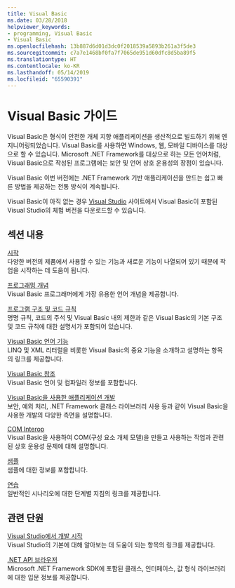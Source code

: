 ```yaml
---
title: Visual Basic
ms.date: 03/28/2018
helpviewer_keywords:
- programming, Visual Basic
- Visual Basic
ms.openlocfilehash: 13b887d6d01d3dc0f2018539a5893b261a3f5de3
ms.sourcegitcommit: c7a7e1468bf0fa7f7065de951d60dfc8d5ba89f5
ms.translationtype: HT
ms.contentlocale: ko-KR
ms.lasthandoff: 05/14/2019
ms.locfileid: "65590391"
---
```

# <a name="visual-basic-guide"></a>Visual Basic 가이드

Visual Basic은 형식이 안전한 개체 지향 애플리케이션을 생산적으로 빌드하기 위해 엔지니어링되었습니다. Visual Basic를 사용하면 Windows, 웹, 모바일 디바이스를 대상으로 할 수 있습니다. Microsoft .NET Framework를 대상으로 하는 모든 언어처럼, Visual Basic으로 작성된 프로그램에는 보안 및 언어 상호 운용성의 장점이 있습니다.  
  
Visual Basic 이번 버전에는 .NET Framework 기반 애플리케이션을 만드는 쉽고 빠른 방법을 제공하는 전통 방식이 계속됩니다.  

Visual Basic이 아직 없는 경우 [Visual Studio](https://aka.ms/vsdownload?utm_source=mscom&utm_campaign=msdocs) 사이트에서 Visual Basic이 포함된 Visual Studio의 체험 버전을 다운로드할 수 있습니다.

## <a name="in-this-section"></a>섹션 내용  

[시작](../visual-basic/getting-started/index.md)\
다양한 버전의 제품에서 사용할 수 있는 기능과 새로운 기능이 나열되어 있기 때문에 작업을 시작하는 데 도움이 됩니다.  
   
[프로그래밍 개념](../visual-basic/programming-guide/concepts/index.md)\
Visual Basic 프로그래머에게 가장 유용한 언어 개념을 제공합니다.

[프로그램 구조 및 코드 규칙](../visual-basic/programming-guide/program-structure/program-structure-and-code-conventions.md)\
명명 규칙, 코드의 주석 및 Visual Basic 내의 제한과 같은 Visual Basic의 기본 구조 및 코드 규칙에 대한 설명서가 포함되어 있습니다.  
  
[Visual Basic 언어 기능](../visual-basic/programming-guide/language-features/index.md)\
LINQ 및 XML 리터럴을 비롯한 Visual Basic의 중요 기능을 소개하고 설명하는 항목의 링크를 제공합니다.  
   
[Visual Basic 참조](../visual-basic/reference/index.md)\
Visual Basic 언어 및 컴파일러 정보를 포함합니다.  

[Visual Basic을 사용한 애플리케이션 개발](../visual-basic/developing-apps/index.md)\
보안, 예외 처리, .NET Framework 클래스 라이브러리 사용 등과 같이 Visual Basic을 사용한 개발의 다양한 측면을 설명합니다.

[COM Interop](../visual-basic/programming-guide/com-interop/index.md)\
Visual Basic을 사용하여 COM(구성 요소 개체 모델)을 만들고 사용하는 작업과 관련된 상호 운용성 문제에 대해 설명합니다.  
  
[샘플](../visual-basic/sample-applications.md)\
샘플에 대한 정보를 포함합니다.  
  
[연습](../visual-basic/walkthroughs.md)\
일반적인 시나리오에 대한 단계별 지침의 링크를 제공합니다.  
  
## <a name="related-sections"></a>관련 단원  

[Visual Studio에서 개발 시작](/visualstudio/ide/get-started-developing-with-visual-studio)\
Visual Studio의 기본에 대해 알아보는 데 도움이 되는 항목의 링크를 제공합니다.  
  
[.NET API 브라우저](../../api/index.md)\
Microsoft .NET Framework SDK에 포함된 클래스, 인터페이스, 값 형식 라이브러리에 대한 입문 정보를 제공합니다.
